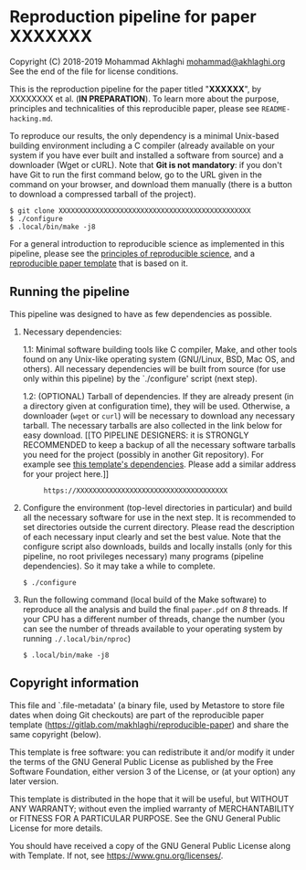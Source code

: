 Reproduction pipeline for paper XXXXXXX
=======================================

Copyright (C) 2018-2019 Mohammad Akhlaghi <mohammad@akhlaghi.org>
See the end of the file for license conditions.

This is the reproduction pipeline for the paper titled "**XXXXXX**", by
XXXXXXXX et al. (**IN PREPARATION**). To learn more about the purpose,
principles and technicalities of this reproducible paper, please see
`README-hacking.md`.

To reproduce our results, the only dependency is a minimal Unix-based
building environment including a C compiler (already available on your
system if you have ever built and installed a software from source) and a
downloader (Wget or cURL). Note that **Git is not mandatory**: if you don't
have Git to run the first command below, go to the URL given in the command
on your browser, and download them manually (there is a button to download
a compressed tarball of the project).

```shell
$ git clone XXXXXXXXXXXXXXXXXXXXXXXXXXXXXXXXXXXXXXXXXXXXXXX
$ ./configure
$ .local/bin/make -j8
```

For a general introduction to reproducible science as implemented in this
pipeline, please see the [principles of reproducible
science](http://akhlaghi.org/reproducible-science.html), and a
[reproducible paper
template](https://gitlab.com/makhlaghi/reproducible-paper) that is based on
it.





Running the pipeline
--------------------

This pipeline was designed to have as few dependencies as possible.

1. Necessary dependencies:

   1.1: Minimal software building tools like C compiler, Make, and other
        tools found on any Unix-like operating system (GNU/Linux, BSD, Mac
        OS, and others). All necessary dependencies will be built from
        source (for use only within this pipeline) by the `./configure'
        script (next step).

   1.2: (OPTIONAL) Tarball of dependencies. If they are already present (in
        a directory given at configuration time), they will be
        used. Otherwise, a downloader (`wget` or `curl`) will be necessary
        to download any necessary tarball. The necessary tarballs are also
        collected in the link below for easy download. [[TO PIPELINE
        DESIGNERS: it is STRONGLY RECOMMENDED to keep a backup of all the
        necessary software tarballs you need for the project (possibly in
        another Git repository). For example see [this template's
        dependencies](https://gitlab.com/makhlaghi/reproducible-paper-dependencies).
        Please add a similar address for your project here.]]

            https://XXXXXXXXXXXXXXXXXXXXXXXXXXXXXXXXXXXXX

2. Configure the environment (top-level directories in particular) and
   build all the necessary software for use in the next step. It is
   recommended to set directories outside the current directory. Please
   read the description of each necessary input clearly and set the best
   value. Note that the configure script also downloads, builds and locally
   installs (only for this pipeline, no root privileges necessary) many
   programs (pipeline dependencies). So it may take a while to complete.

     ```shell
     $ ./configure
     ```

3. Run the following command (local build of the Make software) to
   reproduce all the analysis and build the final `paper.pdf` on *8*
   threads. If your CPU has a different number of threads, change the
   number (you can see the number of threads available to your operating
   system by running `./.local/bin/nproc`)

     ```shell
     $ .local/bin/make -j8
     ```





Copyright information
---------------------

This file and `.file-metadata' (a binary file, used by Metastore to store
file dates when doing Git checkouts) are part of the reproducible paper
template (https://gitlab.com/makhlaghi/reproducible-paper) and share the
same copyright (below).

This template is free software: you can redistribute it and/or modify it
under the terms of the GNU General Public License as published by the Free
Software Foundation, either version 3 of the License, or (at your option)
any later version.

This template is distributed in the hope that it will be useful, but
WITHOUT ANY WARRANTY; without even the implied warranty of MERCHANTABILITY
or FITNESS FOR A PARTICULAR PURPOSE. See the GNU General Public License for
more details.

You should have received a copy of the GNU General Public License along
with Template.  If not, see <https://www.gnu.org/licenses/>.